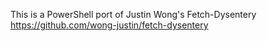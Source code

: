 This is a PowerShell port of Justin Wong's Fetch-Dysentery https://github.com/wong-justin/fetch-dysentery
